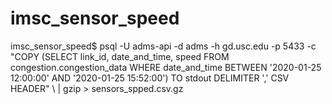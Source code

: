 # imsc_sensor_speed

imsc_sensor_speed$ psql -U adms-api -d adms -h gd.usc.edu -p 5433 -c "COPY (SELECT link_id, date_and_time, speed FROM congestion.congestion_data WHERE date_and_time BETWEEN '2020-01-25 12:00:00' AND '2020-01-25 15:52:00') TO stdout DELIMITER ',' CSV HEADER" \ | gzip > sensors_spped.csv.gz 
